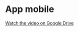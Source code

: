 # App mobile 
[Watch the video on Google Drive](https://drive.google.com/file/d/1DxT1LDdOXdm6C5MAhQpDkSZWy-zgXBO6/view?usp=sharing)
